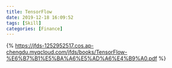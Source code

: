 ```yaml
---
title: TensorFlow
date: 2019-12-18 16:09:52
tags: [Skill]
categories: [Finance]
---
```


{% https://jfds-1252952517.cos.ap-chengdu.myqcloud.com/jfds/books/TensorFlow-%E6%B7%B1%E5%BA%A6%E5%AD%A6%E4%B9%A0.pdf  %}

